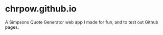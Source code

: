 # chrpow.github.io
A Simpsons Quote Generator web app I made for fun, and to test out Github pages.

